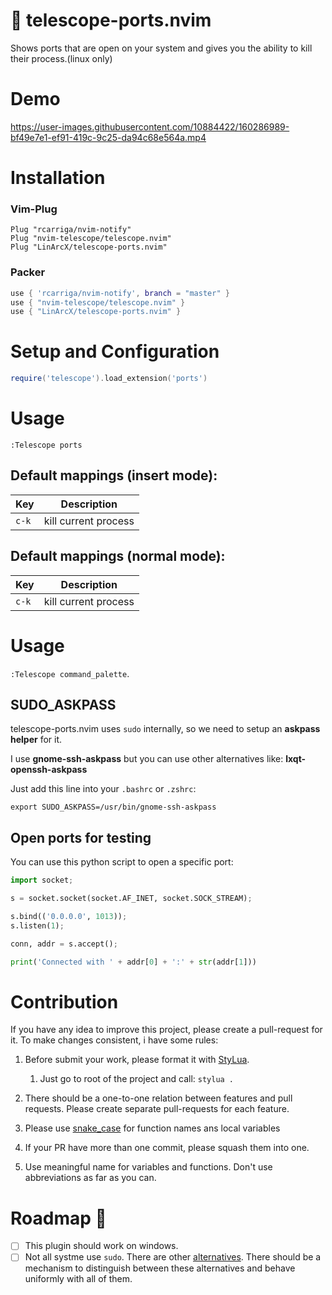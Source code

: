 # :telescope: telescope-ports.nvim

Shows ports that are open on your system and gives you the ability to kill their process.(linux only)

# Demo

https://user-images.githubusercontent.com/10884422/160286989-bf49e7e1-ef91-419c-9c25-da94c68e564a.mp4

# Installation

### Vim-Plug

```viml
Plug "rcarriga/nvim-notify"
Plug "nvim-telescope/telescope.nvim"
Plug "LinArcX/telescope-ports.nvim"
```

### Packer

```lua
use { 'rcarriga/nvim-notify', branch = "master" }
use { "nvim-telescope/telescope.nvim" }
use { "LinArcX/telescope-ports.nvim" }
```

# Setup and Configuration

```lua
require('telescope').load_extension('ports')
```

# Usage
`:Telescope ports`

## Default mappings (insert mode):

| Key   | Description                                                   |
| ---   | ------------------------------------------------------------- |
| `c-k` | kill current process                                          |

## Default mappings (normal mode):

| Key   | Description                                                   |
| ---   | ------------------------------------------------------------- |
| `c-k` | kill current process                                          |

# Usage
`:Telescope command_palette`.

## SUDO_ASKPASS
telescope-ports.nvim uses `sudo` internally, so we need to setup an __askpass helper__ for it.

I use **gnome-ssh-askpass** but you can use other alternatives like: **lxqt-openssh-askpass**

Just add this line into your `.bashrc` or `.zshrc`:

`export SUDO_ASKPASS=/usr/bin/gnome-ssh-askpass`

## Open ports for testing
You can use this python script to open a specific port:

``` python
import socket;

s = socket.socket(socket.AF_INET, socket.SOCK_STREAM);

s.bind(('0.0.0.0', 1013));
s.listen(1);

conn, addr = s.accept();

print('Connected with ' + addr[0] + ':' + str(addr[1]))

```

# Contribution
If you have any idea to improve this project, please create a pull-request for it. To make changes consistent, i have some rules:
1. Before submit your work, please format it with [StyLua](https://github.com/JohnnyMorganz/StyLua).
    1. Just go to root of the project and call: `stylua .`

2. There should be a one-to-one relation between features and pull requests. Please create separate pull-requests for each feature.
3. Please use [snake_case](https://en.wikipedia.org/wiki/Snake_case) for function names ans local variables
4. If your PR have more than one commit, please squash them into one.
5. Use meaningful name for variables and functions. Don't use abbreviations as far as you can.

# Roadmap :blue_car:
- [ ] This plugin should work on windows.
- [ ] Not all systme use `sudo`. There are other [alternatives](https://www.sudo.ws/docs/alternatives/). There should be a mechanism to distinguish between these alternatives and behave uniformly with all of them.
